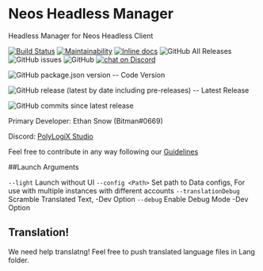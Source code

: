 # Neos Headless Manager 
Headless Manager for Neos Headless Client

[![Build Status](https://travis-ci.org/bombitmanbomb/HeadlessGUI.svg?branch=master)](https://travis-ci.org/bombitmanbomb/HeadlessGUI) [![Maintainability](https://api.codeclimate.com/v1/badges/69cd0dabe98ce6ccace9/maintainability)](https://codeclimate.com/github/bombitmanbomb/HeadlessGUI/maintainability) [![Inline docs](http://inch-ci.org/github/bombitmanbomb/HeadlessCore.svg?branch=master)](http://inch-ci.org/github/bombitmanbomb/HeadlessGUI) ![GitHub All Releases](https://img.shields.io/github/downloads/bombitmanbomb/HeadlessGUI/total) ![GitHub issues](https://img.shields.io/github/issues/bombitmanbomb/HeadlessGUI) ![GitHub](https://img.shields.io/github/license/bombitmanbomb/HeadlessGUI)
<a href="https://discord.gg/qXatU97"><img src="https://img.shields.io/discord/571612136036499466?logo=discord" alt="chat on Discord"></a>



![GitHub package.json version](https://img.shields.io/github/package-json/v/bombitmanbomb/HeadlessCore) -- Code Version

![GitHub release (latest by date including pre-releases)](https://img.shields.io/github/v/release/bombitmanbomb/HeadlessCore?include_prereleases) -- Latest Release

![GitHub commits since latest release](https://img.shields.io/github/commits-since/bombitmanbomb/HeadlessCore/latest)

Primary Developer: Ethan Snow (Bitman#0669)

Discord: [PolyLogiX Studio](https://discord.gg/6y2A4Pk)

Feel free to contribute in any way following our [Guidelines](https://github.com/bombitmanbomb/HeadlessCore/blob/master/CONTRIBUTING.md)


##Launch Arguments

`--light` Launch without UI
`--config <Path>` Set path to Data configs, For use with multiple instances with different accounts
`--translationDebug` Scramble Translated Text, -Dev Option
`--debug` Enable Debug Mode -Dev Option


## Translation!
We need help translatng! Feel free to push translated language files in Lang folder.
